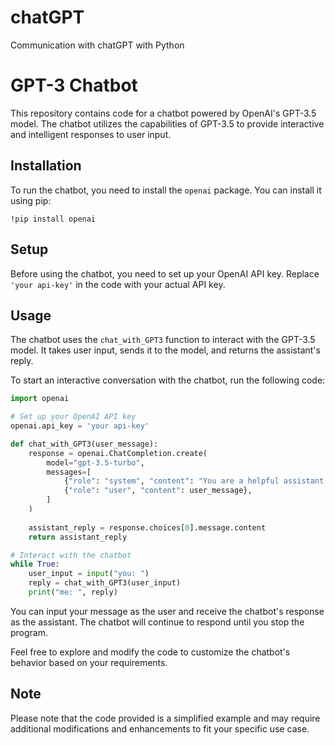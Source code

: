 # chatGPT
Communication with chatGPT with Python
# GPT-3 Chatbot

This repository contains code for a chatbot powered by OpenAI's GPT-3.5 model. The chatbot utilizes the capabilities of GPT-3.5 to provide interactive and intelligent responses to user input.

## Installation

To run the chatbot, you need to install the `openai` package. You can install it using pip:

```
!pip install openai
```

## Setup

Before using the chatbot, you need to set up your OpenAI API key. Replace `'your api-key'` in the code with your actual API key.

## Usage

The chatbot uses the `chat_with_GPT3` function to interact with the GPT-3.5 model. It takes user input, sends it to the model, and returns the assistant's reply.

To start an interactive conversation with the chatbot, run the following code:

```python
import openai

# Set up your OpenAI API key
openai.api_key = 'your api-key'

def chat_with_GPT3(user_message):
    response = openai.ChatCompletion.create(
        model="gpt-3.5-turbo",
        messages=[
            {"role": "system", "content": "You are a helpful assistant."},
            {"role": "user", "content": user_message},
        ]
    )
    
    assistant_reply = response.choices[0].message.content
    return assistant_reply

# Interact with the chatbot
while True:
    user_input = input("you: ")
    reply = chat_with_GPT3(user_input)
    print("me: ", reply)
```

You can input your message as the user and receive the chatbot's response as the assistant. The chatbot will continue to respond until you stop the program.

Feel free to explore and modify the code to customize the chatbot's behavior based on your requirements.

## Note

Please note that the code provided is a simplified example and may require additional modifications and enhancements to fit your specific use case.
